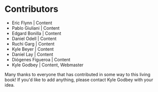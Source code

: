 # Contributors

- Eric Flynn | Content
- Pablo Giuliani | Content
- Edgard Bonilla | Content
- Daniel Odell | Content
- Ruchi Garg | Content
- Kyle Beyer | Content
- Daniel Lay | Content
- Diógenes Figueroa | Content
- Kyle Godbey | Content, Webmaster

Many thanks to everyone that has contributed in some way to this living book! If you'd like to add anything, please contact Kyle Godbey with your idea.
